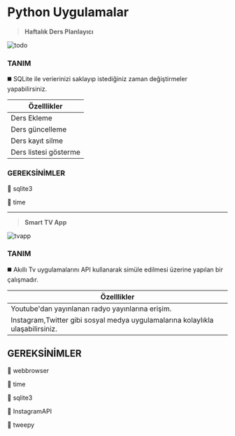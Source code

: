 # Python Uygulamalar

> **Haftalık Ders Planlayıcı**

![todo](https://encrypted-tbn0.gstatic.com/images?q=tbn:ANd9GcTVTjutkw-eFoyeu-mOU1EIuqgAeLsZKvX4sg&usqp=CAU)

### TANIM ###

:black_medium_square: SQLite ile verierinizi saklayıp istediğiniz zaman değiştirmeler yapabilirsiniz.


| **Özelllikler**  |
| ------------- |
|  Ders Ekleme  | 
|Ders güncelleme  |
| Ders kayıt silme  | 
| Ders listesi gösterme  | 

### GEREKSİNİMLER ###

:pushpin: sqlite3 

:pushpin: time

---

> **Smart TV App**

![tvapp](https://encrypted-tbn0.gstatic.com/images?q=tbn:ANd9GcSreO_DQggFmuoXpIC-Oiibhh8fcGSiJWYJ0w&usqp=CAU)


### TANIM ###

:black_medium_square: Akıllı Tv uygulamalarını API kullanarak simüle edilmesi üzerine yapılan bir çalışmadır.


| **Özelllikler**  |
| ------------- |
|  Youtube'dan yayınlanan radyo yayınlarına erişim.  | 
| Instagram,Twitter gibi sosyal medya uygulamalarına kolaylıkla ulaşabilirsiniz.  |

## GEREKSİNİMLER ##

:pushpin: webbrowser 

:pushpin: time

:pushpin: sqlite3 

:pushpin: InstagramAPI

:pushpin: tweepy
